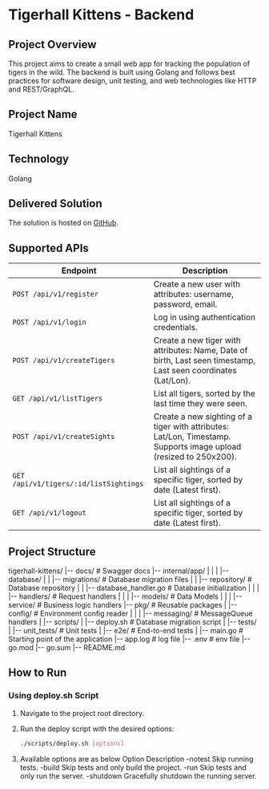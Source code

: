 # Tigerhall Kittens - Backend

## Project Overview

This project aims to create a small web app for tracking the population of tigers in the wild. The backend is built using Golang and follows best practices for software design, unit testing, and web technologies like HTTP and REST/GraphQL.

## Project Name

Tigerhall Kittens

## Technology

Golang

## Delivered Solution

The solution is hosted on [GitHub](https://github.com/chegde20121/Tigerhall-Kittens).

## Supported APIs

| Endpoint                  | Description                                              |
|---------------------------|----------------------------------------------------------|
| `POST /api/v1/register`   | Create a new user with attributes: username, password, email. |
| `POST /api/v1/login`      | Log in using authentication credentials.                 |
| `POST /api/v1/createTigers`  | Create a new tiger with attributes: Name, Date of birth, Last seen timestamp, Last seen coordinates (Lat/Lon). |
| `GET /api/v1/listTigers`     | List all tigers, sorted by the last time they were seen.  |
| `POST /api/v1/createSights`     | Create a new sighting of a tiger with attributes: Lat/Lon, Timestamp. Supports image upload (resized to 250x200). |
| `GET /api/v1/tigers/:id/listSightings` | List all sightings of a specific tiger, sorted by date (Latest first). |
| `GET /api/v1/logout` | List all sightings of a specific tiger, sorted by date (Latest first). |


## Project Structure

tigerhall-kittens/
|-- docs/                      # Swagger docs
|-- internal/app/
|   |
|   |-- database/
|   |   |-- migrations/        # Database migration files
|   |   |-- repository/        # Database repository
|   |   |-- database_handler.go        # Database initialization
|   |
|   |-- handlers/              # Request handlers
|   |
|   |-- models/                # Data Models
|   |
|   |-- service/               # Business logic handlers
|-- pkg/                       # Reusable packages
|   |-- config/                # Environment config reader
|   |
|   |-- messaging/             # MessageQueue handlers
|
|-- scripts/
|   |-- deploy.sh             # Database migration script
|
|-- tests/
|   |-- unit_tests/             # Unit tests
|   |-- e2e/                    # End-to-end tests
|
|-- main.go                     # Starting point of the application
|-- app.log                     # log file
|-- .env                        # env file
|-- go.mod
|-- go.sum
|-- README.md

## How to Run

### Using deploy.sh Script
1. Navigate to the project root directory.

2. Run the deploy script with the desired options:

   ```bash
   ./scripts/deploy.sh [options]

3. Available options are as below
 Option	Description
 -notest	Skip running tests.
 -build	Skip tests and only build the project.
 -run	Skip tests and only run the server.
 -shutdown	Gracefully shutdown the running server.